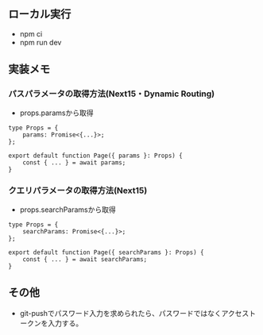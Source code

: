## ローカル実行

- npm ci
- npm run dev

## 実装メモ

### パスパラメータの取得方法(Next15・Dynamic Routing)

- props.paramsから取得

```
type Props = {
    params: Promise<{...}>;
};

export default function Page({ params }: Props) {
    const { ... } = await params;
}
```

### クエリパラメータの取得方法(Next15)

- props.searchParamsから取得

```
type Props = {
    searchParams: Promise<{...}>;
};

export default function Page({ searchParams }: Props) {
    const { ... } = await searchParams;
}
```

## その他

- git-pushでパスワード入力を求められたら、パスワードではなくアクセストークンを入力する。
